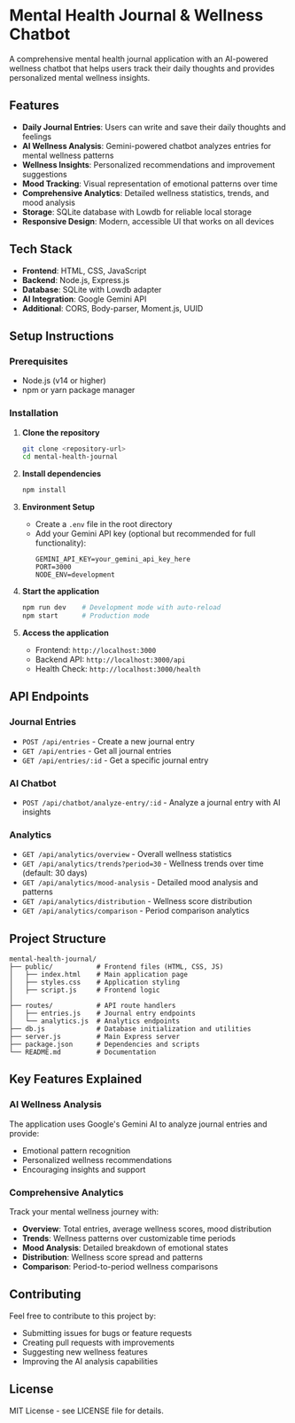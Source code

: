 # Mental Health Journal & Wellness Chatbot

A comprehensive mental health journal application with an AI-powered wellness chatbot that helps users track their daily thoughts and provides personalized mental wellness insights.

## Features

- **Daily Journal Entries**: Users can write and save their daily thoughts and feelings
- **AI Wellness Analysis**: Gemini-powered chatbot analyzes entries for mental wellness patterns
- **Wellness Insights**: Personalized recommendations and improvement suggestions
- **Mood Tracking**: Visual representation of emotional patterns over time
- **Comprehensive Analytics**: Detailed wellness statistics, trends, and mood analysis
- **Storage**: SQLite database with Lowdb for reliable local storage
- **Responsive Design**: Modern, accessible UI that works on all devices


## Tech Stack

- **Frontend**: HTML, CSS, JavaScript
- **Backend**: Node.js, Express.js
- **Database**: SQLite with Lowdb adapter
- **AI Integration**: Google Gemini API
- **Additional**: CORS, Body-parser, Moment.js, UUID

## Setup Instructions

### Prerequisites
- Node.js (v14 or higher)
- npm or yarn package manager

### Installation

1. **Clone the repository**
   ```bash
   git clone <repository-url>
   cd mental-health-journal
   ```

2. **Install dependencies**
   ```bash
   npm install
   ```

3. **Environment Setup**
   - Create a `.env` file in the root directory
   - Add your Gemini API key (optional but recommended for full functionality):
     ```
     GEMINI_API_KEY=your_gemini_api_key_here
     PORT=3000
     NODE_ENV=development
     ```

4. **Start the application**

   
   ```bash
   npm run dev    # Development mode with auto-reload
   npm start      # Production mode
   ```

   

5. **Access the application**
   - Frontend: `http://localhost:3000`
   - Backend API: `http://localhost:3000/api`
   - Health Check: `http://localhost:3000/health`

## API Endpoints

### Journal Entries
- `POST /api/entries` - Create a new journal entry
- `GET /api/entries` - Get all journal entries
- `GET /api/entries/:id` - Get a specific journal entry

### AI Chatbot
- `POST /api/chatbot/analyze-entry/:id` - Analyze a journal entry with AI insights

### Analytics
- `GET /api/analytics/overview` - Overall wellness statistics
- `GET /api/analytics/trends?period=30` - Wellness trends over time (default: 30 days)
- `GET /api/analytics/mood-analysis` - Detailed mood analysis and patterns
- `GET /api/analytics/distribution` - Wellness score distribution
- `GET /api/analytics/comparison` - Period comparison analytics

## Project Structure

```
mental-health-journal/
├── public/           # Frontend files (HTML, CSS, JS)
│   ├── index.html    # Main application page
│   ├── styles.css    # Application styling
│   ├── script.js     # Frontend logic
│    
├── routes/           # API route handlers
│   ├── entries.js    # Journal entry endpoints
│   └── analytics.js  # Analytics endpoints
├── db.js             # Database initialization and utilities
├── server.js         # Main Express server
├── package.json      # Dependencies and scripts
└── README.md         # Documentation
```

## Key Features Explained

### AI Wellness Analysis
The application uses Google's Gemini AI to analyze journal entries and provide:
- Emotional pattern recognition
- Personalized wellness recommendations
- Encouraging insights and support

### Comprehensive Analytics
Track your mental wellness journey with:
- **Overview**: Total entries, average wellness scores, mood distribution
- **Trends**: Wellness patterns over customizable time periods
- **Mood Analysis**: Detailed breakdown of emotional states
- **Distribution**: Wellness score spread and patterns
- **Comparison**: Period-to-period wellness comparisons



## Contributing

Feel free to contribute to this project by:
- Submitting issues for bugs or feature requests
- Creating pull requests with improvements
- Suggesting new wellness features
- Improving the AI analysis capabilities

## License

MIT License - see LICENSE file for details.



